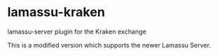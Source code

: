 # lamassu-kraken
lamassu-server plugin for the Kraken exchange

This is a modified version which supports the newer Lamassu Server.

